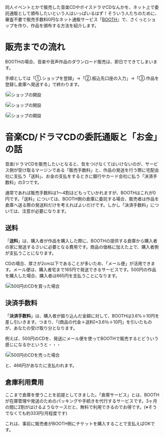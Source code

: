 同人イベントとかで販売した音楽CDやボイスドラマCDなんかを、ネット上で委託通販として頒布したいという人はいっぱいるはず！そういう人たちのために、審査不要で販売手数料0円なネット通販サービス「[BOOTH](https://booth.pm/start?utm_source=blog&utm_medium=banner&utm_campaign=boothmaniax)」で、さくっとショップを作り、作品を頒布する方法を紹介します。

# 販売までの流れ

BOOTHの場合、音楽や音声作品のダウンロード販売は、即日でできてしまいます。

手順としては「①.ショップを登録」→「②.振込先口座の入力」→「③.作品を登録し倉庫へ発送する」で終わります。

!![ショップの開設](151116_0002.jpg)

!![ショップの開設](151116_0004.jpg)

!![ショップの開設](151116_0012.jpg)

# 音楽CD/ドラマCDの委託通販と「お金」の話

音楽/ドラマCDを販売したいとなると、気をつけなくてはいけないのが、サービス側が受け取るマージンである「販売手数料」と、作品の発送を行う際に宅配会社に支払う「送料」、お金の支払をするときに銀行やカード会社に払う「決済手数料」の3つです。

通常であれば販売手数料は1〜4割ほどもっていかれますが、BOOTHはこれが0円です。「送料」については、BOOTH側の倉庫に委託する場合、販売者は作品を倉庫へ送る際の発送料だけを考えればよいだけです。しかし「決済手数料」については、注意が必要になります。

## 送料

「<strong>送料</strong>」は、購入者が作品を購入した際に、BOOTHの提供する倉庫から購入者の家に発送するさいに必要となる費用です。商品の価格に加えた上で、購入者側が支払うことになります。

CDの場合、厚さが2cm以下であることが多いため、「メール便」が活用できます。メール便は、購入者宅まで165円で発送できるサービスです。500円の作品を購入した場合、購入者は665円を支払うことになります。

!![500円のCDを買った場合](151116_0013.jpg)

## 決済手数料

「<strong>決済手数料</strong>」は、購入者が振り込んだ金額に対して、BOOTHは3.6%＋10円を差し引いきます。つまり、「(商品の代金＋送料)×3.6％＋10円」を引いたものが、あなたの受け取り分となります。

例えば、500円のCDを、発送にメール便を使ってBOOTHで販売するとどういう感じになるかというと・・・

!![500円のCDを売った場合](151116_0014.jpg)

と、466円があなたに支払われます。

## 倉庫利用費用

ここまで倉庫を使うことを前提としてきました。「倉庫サービス」とは、BOOTHが在庫管理や発送のためのパッキングや手続きを代行するサービスです。3ヶ月の間に2割がはけるようなケースだと、無料で利用できるのでお得です。(※そうでなくても約333円/月程度です)

これは、事前に販売者がBOOTH側にチケットを購入することで支払えばOKです。
